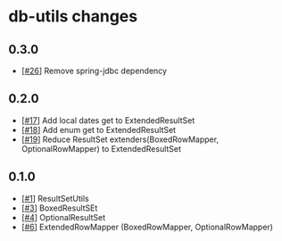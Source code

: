 # db-utils changes

## 0.3.0

*   [[#26](../../issues/26)] Remove spring-jdbc dependency

## 0.2.0

*   [[#17](../../issues/17)] Add local dates get to ExtendedResultSet
*   [[#18](../../issues/18)] Add enum get to ExtendedResultSet
*   [[#19](../../issues/19)] Reduce ResultSet extenders(BoxedRowMapper, OptionalRowMapper) to ExtendedResultSet

## 0.1.0

*   [[#1](../../issues/1)] ResultSetUtils
*   [[#3](../../issues/3)] BoxedResultSEt
*   [[#4](../../issues/4)] OptionalResultSet
*   [[#6](../../issues/6)] ExtendedRowMapper (BoxedRowMapper, OptionalRowMapper)
